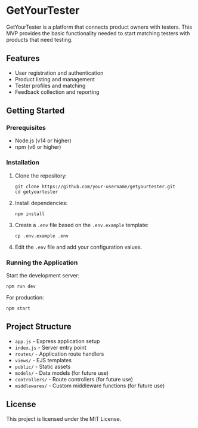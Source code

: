# GetYourTester

GetYourTester is a platform that connects product owners with testers. This MVP provides the basic functionality needed to start matching testers with products that need testing.

## Features

- User registration and authentication
- Product listing and management
- Tester profiles and matching
- Feedback collection and reporting

## Getting Started

### Prerequisites

- Node.js (v14 or higher)
- npm (v6 or higher)

### Installation

1. Clone the repository:
   ```
   git clone https://github.com/your-username/getyourtester.git
   cd getyourtester
   ```

2. Install dependencies:
   ```
   npm install
   ```

3. Create a `.env` file based on the `.env.example` template:
   ```
   cp .env.example .env
   ```

4. Edit the `.env` file and add your configuration values.

### Running the Application

Start the development server:
```
npm run dev
```

For production:
```
npm start
```

## Project Structure

- `app.js` - Express application setup
- `index.js` - Server entry point
- `routes/` - Application route handlers
- `views/` - EJS templates
- `public/` - Static assets
- `models/` - Data models (for future use)
- `controllers/` - Route controllers (for future use)
- `middlewares/` - Custom middleware functions (for future use)

## License

This project is licensed under the MIT License. 